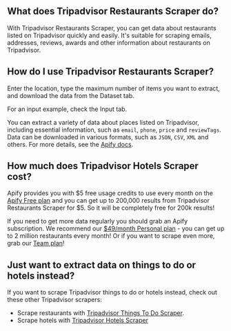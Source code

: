 ## What does Tripadvisor Restaurants Scraper do?
With Tripadvisor Restaurants Scraper, you can get data about restaurants listed on Tripadvisor quickly and easily. It's suitable for scraping emails, addresses, reviews, awards and other information about restaurants on Tripadvisor.

## How do I use Tripadvisor Restaurants Scraper?
Enter the location, type the maximum number of items you want to extract, and download the data from the Dataset tab.

For an input example, check the Input tab.

You can extract a variety of data about places listed on Tripadvisor, including essential information, such as `email`, `phone`, `price` and `reviewTags`. Data can be downloaded in various formats, such as `JSON`, `CSV`, `XML` and others. For more details, see the [Apify docs](https://apify.com/docs).

## How much does Tripadvisor Hotels Scraper cost? 
Apify provides you with $5 free usage credits to use every month on the [Apify Free plan](https://apify.com/pricing) and you can get up to 200,000 results from Tripadvisor Restaurants Scraper for $5. So it will be completely free for 200k results!

If you need to get more data regularly you should grab an Apify subscription. We recommend our [$49/month Personal plan](https://apify.com/pricing) - you can get up to 2 million restaurants every month! Or if you want to scrape even more, grab our [Team plan](https://apify.com/pricing)!

## Just want to extract data on things to do or hotels instead?
If you want to scrape Tripadvisor things to do or hotels instead, check out these other Tripadvisor scrapers:

- Scrape restaurants with [Tripadvisor Things To Do Scraper](https://apify.com/maxcopell/tripadvisor-things-to-do-scraper).
- Scrape hotels with [Tripadvisor Hotels Scraper](https://apify.com/maxcopell/tripadvisor-hotels-scraper)

